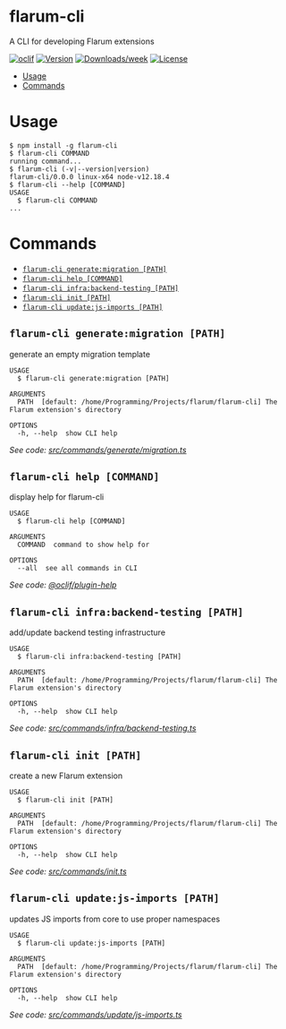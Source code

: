 flarum-cli
==========

A CLI for developing Flarum extensions

[![oclif](https://img.shields.io/badge/cli-oclif-brightgreen.svg)](https://oclif.io)
[![Version](https://img.shields.io/npm/v/flarum-cli.svg)](https://npmjs.org/package/flarum-cli)
[![Downloads/week](https://img.shields.io/npm/dw/flarum-cli.svg)](https://npmjs.org/package/flarum-cli)
[![License](https://img.shields.io/npm/l/flarum-cli.svg)](https://github.com/flarum/flarum-cli/blob/master/package.json)

<!-- toc -->
* [Usage](#usage)
* [Commands](#commands)
<!-- tocstop -->
# Usage
<!-- usage -->
```sh-session
$ npm install -g flarum-cli
$ flarum-cli COMMAND
running command...
$ flarum-cli (-v|--version|version)
flarum-cli/0.0.0 linux-x64 node-v12.18.4
$ flarum-cli --help [COMMAND]
USAGE
  $ flarum-cli COMMAND
...
```
<!-- usagestop -->
# Commands
<!-- commands -->
* [`flarum-cli generate:migration [PATH]`](#flarum-cli-generatemigration-path)
* [`flarum-cli help [COMMAND]`](#flarum-cli-help-command)
* [`flarum-cli infra:backend-testing [PATH]`](#flarum-cli-infrabackend-testing-path)
* [`flarum-cli init [PATH]`](#flarum-cli-init-path)
* [`flarum-cli update:js-imports [PATH]`](#flarum-cli-updatejs-imports-path)

## `flarum-cli generate:migration [PATH]`

generate an empty migration template

```
USAGE
  $ flarum-cli generate:migration [PATH]

ARGUMENTS
  PATH  [default: /home/Programming/Projects/flarum/flarum-cli] The Flarum extension's directory

OPTIONS
  -h, --help  show CLI help
```

_See code: [src/commands/generate/migration.ts](https://github.com/flarum/flarum-cli/blob/v0.0.0/src/commands/generate/migration.ts)_

## `flarum-cli help [COMMAND]`

display help for flarum-cli

```
USAGE
  $ flarum-cli help [COMMAND]

ARGUMENTS
  COMMAND  command to show help for

OPTIONS
  --all  see all commands in CLI
```

_See code: [@oclif/plugin-help](https://github.com/oclif/plugin-help/blob/v3.2.2/src/commands/help.ts)_

## `flarum-cli infra:backend-testing [PATH]`

add/update backend testing infrastructure

```
USAGE
  $ flarum-cli infra:backend-testing [PATH]

ARGUMENTS
  PATH  [default: /home/Programming/Projects/flarum/flarum-cli] The Flarum extension's directory

OPTIONS
  -h, --help  show CLI help
```

_See code: [src/commands/infra/backend-testing.ts](https://github.com/flarum/flarum-cli/blob/v0.0.0/src/commands/infra/backend-testing.ts)_

## `flarum-cli init [PATH]`

create a new Flarum extension

```
USAGE
  $ flarum-cli init [PATH]

ARGUMENTS
  PATH  [default: /home/Programming/Projects/flarum/flarum-cli] The Flarum extension's directory

OPTIONS
  -h, --help  show CLI help
```

_See code: [src/commands/init.ts](https://github.com/flarum/flarum-cli/blob/v0.0.0/src/commands/init.ts)_

## `flarum-cli update:js-imports [PATH]`

updates JS imports from core to use proper namespaces

```
USAGE
  $ flarum-cli update:js-imports [PATH]

ARGUMENTS
  PATH  [default: /home/Programming/Projects/flarum/flarum-cli] The Flarum extension's directory

OPTIONS
  -h, --help  show CLI help
```

_See code: [src/commands/update/js-imports.ts](https://github.com/flarum/flarum-cli/blob/v0.0.0/src/commands/update/js-imports.ts)_
<!-- commandsstop -->
